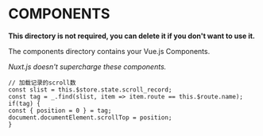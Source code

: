 # COMPONENTS

**This directory is not required, you can delete it if you don't want to use it.**

The components directory contains your Vue.js Components.

_Nuxt.js doesn't supercharge these components._

```vue
// 加载记录的scroll数
const slist = this.$store.state.scroll_record;
const tag = _.find(slist, item => item.route == this.$route.name); 
if(tag) {
const { position = 0 } = tag;
document.documentElement.scrollTop = position;
}
```
